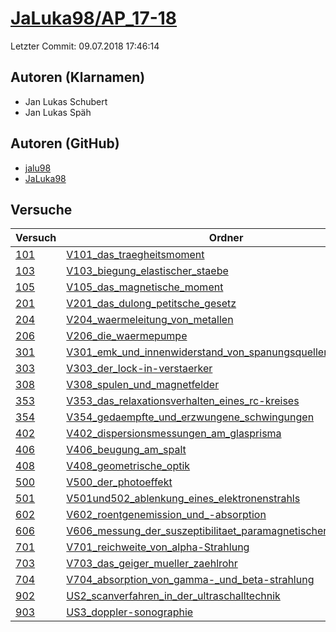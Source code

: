 # [JaLuka98/AP_17-18](https://github.com/JaLuka98/AP_17-18)

Letzter Commit: 09.07.2018 17:46:14

## Autoren (Klarnamen)
- Jan Lukas Schubert
- Jan Lukas Späh

## Autoren (GitHub)
- [jalu98](https://github.com/jalu98)
- [JaLuka98](https://github.com/JaLuka98)

## Versuche

|        Versuch         |                                                                                    Ordner                                                                                     |PDFs|
|------------------------|-------------------------------------------------------------------------------------------------------------------------------------------------------------------------------|----|
|[101](../../versuch/101)|[V101_das_traegheitsmoment](https://github.com/JaLuka98/AP_17-18/tree/master/V101_das_traegheitsmoment)                                                                        |–   |
|[103](../../versuch/103)|[V103_biegung_elastischer_staebe](https://github.com/JaLuka98/AP_17-18/tree/master/V103_biegung_elastischer_staebe)                                                            |–   |
|[105](../../versuch/105)|[V105_das_magnetische_moment](https://github.com/JaLuka98/AP_17-18/tree/master/V105_das_magnetische_moment)                                                                    |–   |
|[201](../../versuch/201)|[V201_das_dulong_petitsche_gesetz](https://github.com/JaLuka98/AP_17-18/tree/master/V201_das_dulong_petitsche_gesetz)                                                          |–   |
|[204](../../versuch/204)|[V204_waermeleitung_von_metallen](https://github.com/JaLuka98/AP_17-18/tree/master/V204_waermeleitung_von_metallen)                                                            |–   |
|[206](../../versuch/206)|[V206_die_waermepumpe](https://github.com/JaLuka98/AP_17-18/tree/master/V206_die_waermepumpe)                                                                                  |–   |
|[301](../../versuch/301)|[V301_emk_und_innenwiderstand_von_spanungsquellen](https://github.com/JaLuka98/AP_17-18/tree/master/V301_emk_und_innenwiderstand_von_spanungsquellen)                          |–   |
|[303](../../versuch/303)|[V303_der_lock-in-verstaerker](https://github.com/JaLuka98/AP_17-18/tree/master/V303_der_lock-in-verstaerker)                                                                  |–   |
|[308](../../versuch/308)|[V308_spulen_und_magnetfelder](https://github.com/JaLuka98/AP_17-18/tree/master/V308_spulen_und_magnetfelder)                                                                  |–   |
|[353](../../versuch/353)|[V353_das_relaxationsverhalten_eines_rc-kreises](https://github.com/JaLuka98/AP_17-18/tree/master/V353_das_relaxationsverhalten_eines_rc-kreises)                              |–   |
|[354](../../versuch/354)|[V354_gedaempfte_und_erzwungene_schwingungen](https://github.com/JaLuka98/AP_17-18/tree/master/V354_gedaempfte_und_erzwungene_schwingungen)                                    |–   |
|[402](../../versuch/402)|[V402_dispersionsmessungen_am_glasprisma](https://github.com/JaLuka98/AP_17-18/tree/master/V402_dispersionsmessungen_am_glasprisma)                                            |–   |
|[406](../../versuch/406)|[V406_beugung_am_spalt](https://github.com/JaLuka98/AP_17-18/tree/master/V406_beugung_am_spalt)                                                                                |–   |
|[408](../../versuch/408)|[V408_geometrische_optik](https://github.com/JaLuka98/AP_17-18/tree/master/V408_geometrische_optik)                                                                            |–   |
|[500](../../versuch/500)|[V500_der_photoeffekt](https://github.com/JaLuka98/AP_17-18/tree/master/V500_der_photoeffekt)                                                                                  |–   |
|[501](../../versuch/501)|[V501und502_ablenkung_eines_elektronenstrahls](https://github.com/JaLuka98/AP_17-18/tree/master/V501und502_ablenkung_eines_elektronenstrahls)                                  |–   |
|[602](../../versuch/602)|[V602_roentgenemission_und_-absorption](https://github.com/JaLuka98/AP_17-18/tree/master/V602_roentgenemission_und_-absorption)                                                |–   |
|[606](../../versuch/606)|[V606_messung_der_suszeptibilitaet_paramagnetischer_substanzen](https://github.com/JaLuka98/AP_17-18/tree/master/V606_messung_der_suszeptibilitaet_paramagnetischer_substanzen)|–   |
|[701](../../versuch/701)|[V701_reichweite_von_alpha-Strahlung](https://github.com/JaLuka98/AP_17-18/tree/master/V701_reichweite_von_alpha-Strahlung)                                                    |–   |
|[703](../../versuch/703)|[V703_das_geiger_mueller_zaehlrohr](https://github.com/JaLuka98/AP_17-18/tree/master/V703_das_geiger_mueller_zaehlrohr)                                                        |–   |
|[704](../../versuch/704)|[V704_absorption_von_gamma-_und_beta-strahlung](https://github.com/JaLuka98/AP_17-18/tree/master/V704_absorption_von_gamma-_und_beta-strahlung)                                |–   |
|[902](../../versuch/902)|[US2_scanverfahren_in_der_ultraschalltechnik](https://github.com/JaLuka98/AP_17-18/tree/master/US2_scanverfahren_in_der_ultraschalltechnik)                                    |–   |
|[903](../../versuch/903)|[US3_doppler-sonographie](https://github.com/JaLuka98/AP_17-18/tree/master/US3_doppler-sonographie)                                                                            |–   |
